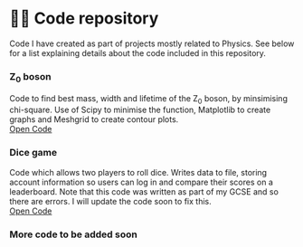 # 🧑‍💻 Code repository 
Code I have created as part of projects mostly related to Physics. See below for a list explaining details about the code included in this repository.

### Z<sub>0</sub> boson
Code to find best mass, width and lifetime of the Z<sub>0</sub> boson, by minsimising chi-square. Use of Scipy to minimise the function, Matplotlib to create graphs and Meshgrid to create contour plots. \
[Open Code](https://github.com/kubapk/cv-code/tree/faeceee15c0906a1f682045e2bcd997adf8f921f/Z_0%20boson)

### Dice game
Code which allows two players to roll dice. Writes data to file, storing account information so users can log in and compare their scores on a leaderboard. Note that this code was written as part of my GCSE and so there are errors. I will update the code soon to fix this. \
[Open Code](https://github.com/kubapk/cv-code/tree/5b89ec6b7a49f4af7f8980e31731596f98ef108c/Dice_game)

### More code to be added soon
